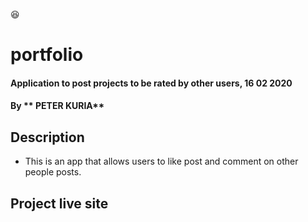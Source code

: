 :satisfied:
# portfolio
#### Application to post projects to be rated by other users, 16 02 2020
#### By ** PETER KURIA**

## Description
 - This is an app that allows users to like post and comment on other people posts.

## Project live site
 
